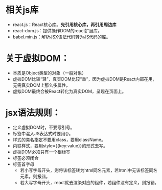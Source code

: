 # 相关js库
- react.js：React核心库。**先引用核心库，再引用周边库**
- react-dom.js：提供操作DOM的react扩展库。
- babel.min.js：解析JSX语法代码转为JS代码的库。
# 关于虚拟DOM：
- 本质是Object类型的对象（一般对象）
- 虚拟DOM比较“轻”，真实DOM比较“重”，因为虚拟DOM是React内部在用，无需真实DOM上那么多属性。
- 虚拟DOM最终会被React转化为真实DOM，呈现在页面上。
# jsx语法规则：
- 定义虚拟DOM时，不要写引号。
- 标签中混入JS表达式时要用{}。
- 样式的类名指定不要用class，要用className。
- 内联样式，要用style={{key:value}}的形式去写。
- 虚拟DOM必须只有一个根标签
- 标签必须闭合
- 标签首字母
  - 若小写字母开头，则将该标签转为html同名元素，若html中无该标签同名元素，则报错。
  - 若大写字母开头，react就去渲染对应的组件，若组件没有定义，则报错。